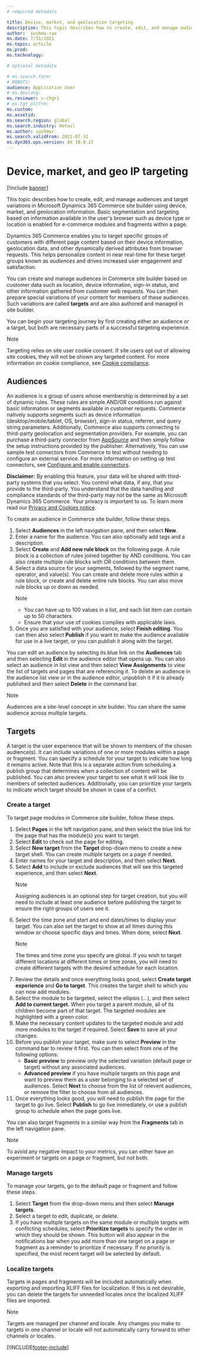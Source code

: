 ```yaml
---
# required metadata

title: Device, market, and geolocation targeting
description: This topic describes how to create, edit, and manage audiences and target variations in Microsoft Dynamics 365 Commerce site builder using device, market, and geolocation information.
author:  sushma-rao 
ms.date: 7/31/2021
ms.topic: article
ms.prod: 
ms.technology: 

# optional metadata

# ms.search.form: 
# ROBOTS: 
audience: Application User
# ms.devlang: 
ms.reviewer: v-chgri
# ms.tgt_pltfrm: 
ms.custom: 
ms.assetid: 
ms.search.region: global
ms.search.industry: Retail
ms.author: sushmar
ms.search.validFrom: 2021-07-31
ms.dyn365.ops.version: AX 10.0.21
---
```


# Device, market, and geo IP targeting

[!include [banner](includes/banner.md)]

This topic describes how to create, edit, and manage audiences and target variations in Microsoft Dynamics 365 Commerce site builder using device, market, and geolocation information. Basic segmentation and targeting based on information available in the user's browser such as device type or location is enabled for e-commerce modules and fragments within a page.

Dynamics 365 Commerce enables you to target specific groups of customers with different page content based on their device information, geolocation data, and other dynamically derived attributes from browser requests. This helps personalize content in near real-time for these target groups known as *audiences* and drives increased user engagement and satisfaction.

You can create and manage audiences in Commerce site builder based on customer data such as location, device information, sign-in status, and other information gathered from customer web requests. You can then prepare special variations of your content for members of these audiences. Such variations are called **targets** and are also authored and managed in site builder.

You can begin your targeting journey by first creating either an audience or a target, but both are necessary parts of a successful targeting experience.

> [!NOTE]
> Targeting relies on site user cookie consent. If site users opt out of allowing site cookies, they will not be shown any targeted content. For more information on cookie compliance, see [Cookie compliance](cookie-compliance.md).

## Audiences

An audience is a group of users whose membership is determined by a set of dynamic rules. These rules are simple AND/OR conditions run against basic information or segments available in customer requests. Commerce natively supports segments such as device information (desktop/mobile/tablet, OS, browser), sign-in status, referrer, and query string parameters. Additionally, Commerce also supports connecting to third-party geolocation and segmentation providers. For example, you can purchase a third-party connector from [AppSource](https://appsource.microsoft.com) and then simply follow the setup instructions provided by the publisher. Alternatively, You can use sample test connectors from Commerce to test without needing to configure an external service. For more information on setting up test connectors, see [Configure and enable connectors](e-commerce-extensibility/connectors.md). 

**Disclaimer:** By enabling this feature, your data will be shared with third-party systems that you select. You control what data, if any, that you provide to the third-party. You understand that the data handling and compliance standards of the third-party may not be the same as Microsoft Dynamics 365 Commerce. Your privacy is important to us. To learn more read our [Privacy and Cookies notice](https://privacy.microsoft.com/en-us/privacystatement).

To create an audience in Commerce site builder, follow these steps.

1. Select **Audiences** in the left navigation pane, and then select **New**.
1. Enter a name for the audience. You can also optionally add tags and a description. 
1. Select **Create** and **Add new rule block** on the following page. A rule block is a collection of rules joined together by AND conditions. You can also create multiple rule blocks with OR conditions between them.
1. Select a data source for your segments, followed by the segment name, operator, and value(s). You can create and delete more rules within a rule block, or create and delete entire rule blocks. You can also move rule blocks up or down as needed.
    > [!NOTE]
    > - You can have up to 100 values in a list, and each list item can contain up to 50 characters.
    > - Ensure that your use of cookies complies with applicable laws.
1. Once you are satisfied with your audience, select **Finish editing**. You can then also select **Publish** if you want to make the audience available for use in a live target, or you can publish it along with the target.

You can edit an audience by selecting its blue link on the **Audiences** tab and then selecting **Edit** in the audience editor that opens up. You can also select an audience in list view and then select **View Assignments** to view the list of targets and pages that are referencing it. To delete an audience in the audience list view or in the audience editor, unpublish it if it is already published and then select **Delete** in the command bar.

> [!NOTE]
> Audiences are a site-level concept in site builder. You can share the same audience across multiple targets.

## Targets

A target is the user experience that will be shown to members of the chosen audience(s). It can include variations of one or more modules within a page or fragment. You can specify a schedule for your target to indicate how long it remains active. Note that this is a separate action from scheduling a publish group that determines when a collection of content will be published. You can also preview your target to see what it will look like to members of selected audiences. Additionally, you can prioritize your targets to indicate which target should be shown in case of a conflict.

### Create a target

To target page modules in Commerce site builder, follow these steps.

1. Select **Pages** in the left navigation pane, and then select the blue link for the page that has the module(s) you want to target.
1. Select **Edit** to check out the page for editing.
1. Select **New target** from the **Target** drop-down menu to create a new target shell. You can create multiple targets on a page if needed. 
1. Enter names for your target and description, and then select **Next**.
1. Select **Add** to include or exclude audiences that will see this targeted experience, and then select **Next**. 
    > [!NOTE]
    > Assigning audiences is an optional step for target creation, but you will need to include at least one audience before publishing the target to ensure the right groups of users see it.
1. Select the time zone and start and end dates/times to display your target. You can also set the target to show at all times during this window or choose specific days and times. When done, select **Next**. 
    > [!NOTE]
    > The times and time zone you specify are global. If you wish to target different locations at different times or time zones, you will need to create different targets with the desired schedule for each location.
1. Review the details and once everything looks good, select **Create target experience** and **Go to target**. This creates the target shell to which you can now add modules. 
1. Select the module to be targeted, select the ellipsis (...), and then select **Add to current target**. When you target a parent module, all of its children become part of that target. The targeted modules are highlighted with a green color.
1. Make the necessary content updates to the targeted module and add more modules to the target if required. Select **Save** to save all your changes.
1. Before you publish your target, make sure to select **Preview** in the command bar to review it first. You can then select from one of the following options:
    - **Basic preview** to preview only the selected variation (default page or target) without any associated audiences.
    - **Advanced preview** if you have multiple targets on this page and want to preview them as a user belonging to a selected set of audiences. Select **Next** to choose from the list of relevent audiences, or remove the filter to choose from all audiences.
1. Once everything looks good, you will need to publish the page for the target to go live. Select **Publish** to go live immediately, or use a publish group to schedule when the page goes live.

You can also target fragments in a similar way from the **Fragments** tab in the left navigation pane.

> [!NOTE]
> To avoid any negative impact to your metrics, you can either have an experiment or targets on a page or fragment, but not both.

### Manage targets

To manage your targets, go to the default page or fragment and follow these steps.

1. Select **Target** from the drop-down menu and then select **Manage targets**.
1. Select a target to edit, duplicate, or delete.
1. If you have multiple targets on the same module or multiple targets with conflicting schedules, select **Prioritize targets** to specify the order in which they should be shown. This button will also appear in the notifications bar when you add more than one target on a page or fragment as a reminder to prioritize if necessary. If no priority is specified, the most recent target will be selected by default.

### Localize targets

Targets in pages and fragments will be included automatically when exporting and importing XLIFF files for localization. If this is not desirable, you can delete the targets for unneeded locales once the localized XLIFF files are imported. 

> [!NOTE]
> Targets are managed per channel and locale. Any changes you make to targets in one channel or locale will not automatically carry forward to other channels or locales.

[!INCLUDE[footer-include](../includes/footer-banner.md)]
